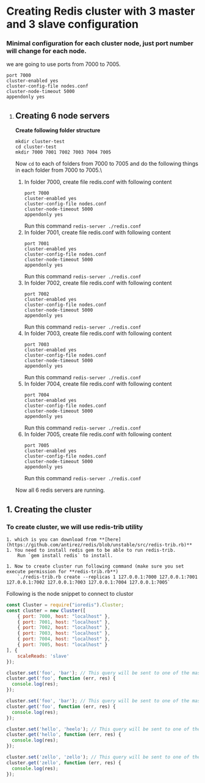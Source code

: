 # Creating Redis cluster with 3 master and 3 slave configuration
### Minimal configuration for each cluster node, just port number will change for each node.
we are going to use ports from 7000 to 7005.
```
port 7000
cluster-enabled yes
cluster-config-file nodes.conf
cluster-node-timeout 5000
appendonly yes
```

1. ## Creating 6 node servers
	**Create following folder structure**
	```
	mkdir cluster-test
	cd cluster-test
	mkdir 7000 7001 7002 7003 7004 7005
	```
	Now `cd` to each of folders from 7000 to 7005 and do the following things in each folder from 7000 to 7005.\
	1. In folder 7000, create file redis.conf with following content
		```
		port 7000
		cluster-enabled yes
		cluster-config-file nodes.conf
		cluster-node-timeout 5000
		appendonly yes
		```
		Run this command `redis-server ./redis.conf`
	1. In folder 7001, create file redis.conf with following content
		```
		port 7001
		cluster-enabled yes
		cluster-config-file nodes.conf
		cluster-node-timeout 5000
		appendonly yes
		```
		Run this command `redis-server ./redis.conf`
	1. In folder 7002, create file redis.conf with following content
		```
		port 7002
		cluster-enabled yes
		cluster-config-file nodes.conf
		cluster-node-timeout 5000
		appendonly yes
		```
		Run this command `redis-server ./redis.conf`
	1. In folder 7003, create file redis.conf with following content
		```
		port 7003
		cluster-enabled yes
		cluster-config-file nodes.conf
		cluster-node-timeout 5000
		appendonly yes
		```
		Run this command `redis-server ./redis.conf`
	1. In folder 7004, create file redis.conf with following content
		```
		port 7004
		cluster-enabled yes
		cluster-config-file nodes.conf
		cluster-node-timeout 5000
		appendonly yes
		```
		Run this command `redis-server ./redis.conf`
	1. In folder 7005, create file redis.conf with following content
		```
		port 7005
		cluster-enabled yes
		cluster-config-file nodes.conf
		cluster-node-timeout 5000
		appendonly yes
		```
		Run this command `redis-server ./redis.conf`

	Now all 6 redis servers are running.

## 1. Creating the cluster

### To create cluster, we will use **redis-trib** utility
	1. which is you can download from **[here](https://github.com/antirez/redis/blob/unstable/src/redis-trib.rb)**
	1. You need to install redis gem to be able to run redis-trib.
		Run `gem install redis` to install.

	1. Now to create cluster run following command (make sure you set execute permission for **redis-trib.rb**)
		`./redis-trib.rb create --replicas 1 127.0.0.1:7000 127.0.0.1:7001 127.0.0.1:7002 127.0.0.1:7003 127.0.0.1:7004 127.0.0.1:7005`


Following is the node snippet to connect to clustor

```javascript
const Cluster = require("ioredis").Cluster;
const cluster = new Cluster([
	{ port: 7000, host: "localhost" },
	{ port: 7001, host: "localhost" },
	{ port: 7002, host: "localhost" },
	{ port: 7003, host: "localhost" },
	{ port: 7004, host: "localhost" },
	{ port: 7005, host: "localhost" }
], {
	scaleReads: 'slave'
});

cluster.set('foo', 'bar'); // This query will be sent to one of the masters.
cluster.get('foo', function (err, res) {
  console.log(res);
});

cluster.set('foo', 'bar'); // This query will be sent to one of the masters.
cluster.get('foo', function (err, res) {
  console.log(res);
});

cluster.set('hello', 'heelo'); // This query will be sent to one of the masters.
cluster.get('hello', function (err, res) {
  console.log(res);
});

cluster.set('zello', 'zello'); // This query will be sent to one of the masters.
cluster.get('zello', function (err, res) {
  console.log(res);
});

```
